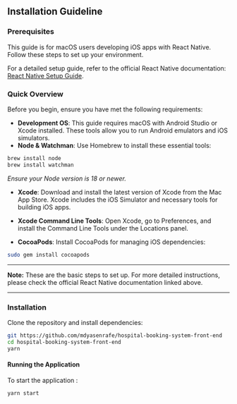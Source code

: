 ## Installation Guideline

### Prerequisites

This guide is for macOS users developing iOS apps with React Native. Follow these steps to set up your environment.


For a detailed setup guide, refer to the official React Native documentation: [React Native Setup Guide](https://reactnative.dev/docs/set-up-your-environment).


### Quick Overview
Before you begin, ensure you have met the following requirements:
- **Development OS**: This guide requires macOS with Android Studio or Xcode installed. These tools allow you to run Android emulators and iOS simulators.
- **Node & Watchman**: Use Homebrew to install these essential tools:

```bash
brew install node
brew install watchman
```
*Ensure your Node version is 18 or newer.*
- **Xcode**: Download and install the latest version of Xcode from the Mac App Store. Xcode includes the iOS Simulator and necessary tools for building iOS apps.

- **Xcode Command Line Tools**: Open Xcode, go to Preferences, and install the Command Line Tools under the Locations panel.

- **CocoaPods**: Install CocoaPods for managing iOS dependencies:
```bash
sudo gem install cocoapods
```

---

 **Note:** These are the basic steps to set up. For more detailed instructions, please check the official React Native documentation linked above.

---

### Installation

Clone the repository and install dependencies:

```bash
git https://github.com/mdyasenrafe/hospital-booking-system-front-end
cd hospital-booking-system-front-end
yarn
```


#### Running the Application

To start the application :

```bash
yarn start
```



